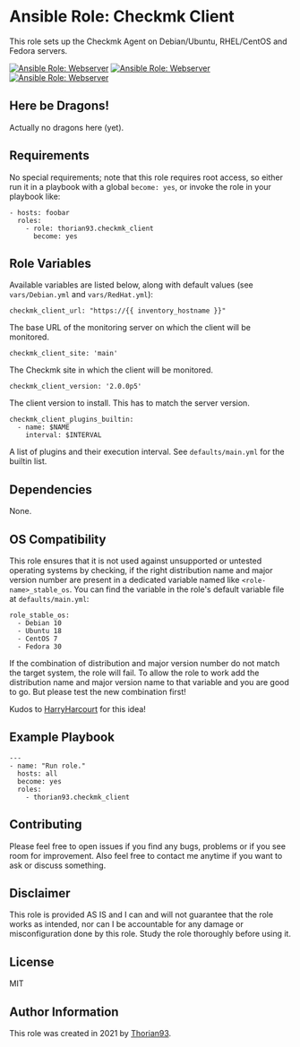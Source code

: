 # Ansible Role: Checkmk Client

 This role sets up the Checkmk Agent on Debian/Ubuntu, RHEL/CentOS and Fedora servers. 

[![Ansible Role: Webserver](https://img.shields.io/ansible/role/55241?style=flat-square)](https://galaxy.ansible.com/thorian93/checkmk_client)
[![Ansible Role: Webserver](https://img.shields.io/ansible/quality/55241?style=flat-square)](https://galaxy.ansible.com/thorian93/checkmk_client)
[![Ansible Role: Webserver](https://img.shields.io/ansible/role/d/55241?style=flat-square)](https://galaxy.ansible.com/thorian93/checkmk_client)

## Here be Dragons!

Actually no dragons here (yet).

## Requirements

No special requirements; note that this role requires root access, so either run it in a playbook with a global `become: yes`, or invoke the role in your playbook like:

    - hosts: foobar
      roles:
        - role: thorian93.checkmk_client
          become: yes

## Role Variables

Available variables are listed below, along with default values (see `vars/Debian.yml` and `vars/RedHat.yml`):

    checkmk_client_url: "https://{{ inventory_hostname }}"

The base URL of the monitoring server on which the client will be monitored.

    checkmk_client_site: 'main'

The Checkmk site in which the client will be monitored.

    checkmk_client_version: '2.0.0p5'

The client version to install. This has to match the server version.

    checkmk_client_plugins_builtin:
      - name: $NAME
        interval: $INTERVAL

A list of plugins and their execution interval. See `defaults/main.yml` for the builtin list.

## Dependencies

None.

## OS Compatibility

This role ensures that it is not used against unsupported or untested operating systems by checking, if the right distribution name and major version number are present in a dedicated variable named like `<role-name>_stable_os`. You can find the variable in the role's default variable file at `defaults/main.yml`:

    role_stable_os:
      - Debian 10
      - Ubuntu 18
      - CentOS 7
      - Fedora 30

If the combination of distribution and major version number do not match the target system, the role will fail. To allow the role to work add the distribution name and major version name to that variable and you are good to go. But please test the new combination first!

Kudos to [HarryHarcourt](https://github.com/HarryHarcourt) for this idea!

## Example Playbook

    ---
    - name: "Run role."
      hosts: all
      become: yes
      roles:
        - thorian93.checkmk_client

## Contributing

Please feel free to open issues if you find any bugs, problems or if you see room for improvement. Also feel free to contact me anytime if you want to ask or discuss something.

## Disclaimer

This role is provided AS IS and I can and will not guarantee that the role works as intended, nor can I be accountable for any damage or misconfiguration done by this role. Study the role thoroughly before using it.

## License

MIT

## Author Information

This role was created in 2021 by [Thorian93](http://thorian93.de/).
